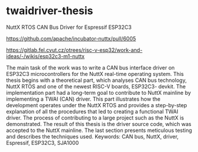 # twaidriver-thesis
NuttX RTOS CAN Bus Driver for Espressif ESP32C3

https://github.com/apache/incubator-nuttx/pull/6005

https://gitlab.fel.cvut.cz/otrees/risc-v-esp32/work-and-ideas/-/wikis/esp32c3-m1-nuttx

The main task of the work was to write
a CAN bus interface driver on ESP32C3
microcontrollers for the NuttX real-time
operating system. This thesis begins with
a theoretical part, which analyses CAN
bus technology, NuttX RTOS and one
of the newest RISC-V boards, ESP32C3-
devkit. The implementation part had a
long-term goal to contribute to NuttX
mainline by implementing a TWAI (CAN)
driver. This part illustrates how the
development operates under the NuttX RTOS
and provides a step-by-step explanation
of all the procedures that led to creating
a functional TWAI driver. The process of
contributing to a large project such as the
NuttX is demonstrated. The result of this
thesis is the driver source code, which was
accepted to the NuttX mainline. The last
section presents meticulous testing and
describes the techniques used.
Keywords: CAN bus, NuttX, driver,
Espressif, ESP32C3, SJA1000